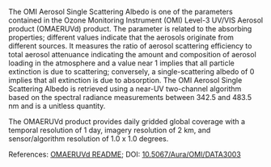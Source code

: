 The OMI Aerosol Single Scattering Albedo is one of the parameters contained in the Ozone Monitoring Instrument (OMI) Level-3 UV/VIS Aerosol product (OMAERUVd) product. The parameter is related to the absorbing properties; different values indicate that the aerosols originate from different sources. It measures the ratio of aerosol scattering efficiency to total aerosol attenuance indicating the amount and composition of aerosol loading in the atmosphere and a value near 1 implies that all particle extinction is due to scattering; conversely, a single-scattering albedo of 0 implies that all extinction is due to absorption. The OMI Aerosol Single Scattering Albedo is retrieved using a near-UV two-channel algorithm based on the spectral radiance measurements between 342.5 and 483.5 nm and is a unitless quantity.

The OMAERUVd product provides daily gridded global coverage with a temporal resolution of 1 day, imagery resolution of 2 km, and sensor/algorithm resolution of 1.0 x 1.0 degrees.

References: [OMAERUVd README](http://acdisc.gsfc.nasa.gov/data/Aura_OMI_Level3/OMAERUVd.003/doc/OMAERUVd_OSIPS_README_V003.doc); DOI: [10.5067/Aura/OMI/DATA3003](https://disc.gsfc.nasa.gov/datacollection/OMAERUVd_V003.html)
